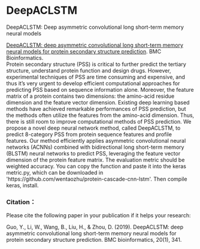 # DeepACLSTM
DeepACLSTM: Deep asymmetric convolutional long short-term memory neural models
 <p> <a href="https://bmcbioinformatics.biomedcentral.com/articles/10.1186/s12859-019-2940-0">DeepACLSTM: deep asymmetric convolutional long short-term memory neural models for protein secondary structure prediction</a>. BMC Bioinformatics.
 <br>
Protein secondary structure (PSS) is critical to further predict the tertiary structure, understand protein function and design drugs. However, experimental techniques of PSS are time consuming and expensive, and thus it’s very urgent to develop efficient computational approaches for predicting PSS based on sequence information alone. Moreover, the feature matrix of a protein contains two dimensions: the amino-acid residue dimension and the feature vector dimension. Existing deep learning based methods have achieved remarkable performances of PSS prediction, but the methods often utilize the features from the amino-acid dimension. Thus, there is still room to improve computational methods of PSS prediction. We propose a novel deep neural network method, called DeepACLSTM, to predict 8-category PSS from protein sequence features and profile features. Our method efficiently applies asymmetric convolutional neural
networks (ACNNs) combined with bidirectional long short-term memory (BLSTM) neural networks to predict PSS, leveraging the feature vector dimension of the protein feature matrix. The evaluation metric should be weighted accuracy. You can copy the function and paste it into the keras metric.py, which can be downloaded in 'https://github.com/wentaozhu/protein-cascade-cnn-lstm'. Then compile keras, install. 

### Citation：
Please cite the following paper in your publication if it helps your research:

Guo, Y., Li, W., Wang, B., Liu, H., & Zhou, D. (2019). DeepACLSTM: deep asymmetric convolutional long short-term memory neural models for protein secondary structure prediction. BMC bioinformatics, 20(1), 341.
